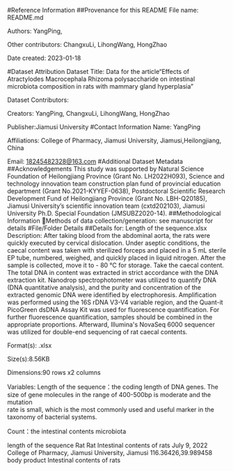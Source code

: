 #Reference Information
##Provenance for this README
File name: README.md

Authors: YangPing,

Other contributors: ChangxuLi, LihongWang, HongZhao 

Date created: 2023-01-18

#Dataset Attribution
Dataset Title: Data for the article“Effects of Atractylodes Macrocephala Rhizoma polysaccharide on intestinal microbiota composition in rats with mammary gland hyperplasia”

Dataset Contributors:

Creators: YangPing, ChangxuLi, LihongWang, HongZhao

Publisher:Jiamusi University
#Contact Information
Name: YangPing

Affiliations: College of Pharmacy, Jiamusi University, Jiamusi,Heilongjiang, China

Email:  18245482328@163.com
#Additional Dataset Metadata
##Acknowledgements
This study was supported by Natural Science Foundation of Heilongjiang Province (Grant No. LH2022H093), Science and technology innovation team construction plan fund of provincial education department (Grant No.2021-KYYEF-0638), Postdoctoral Scientific Research Development Fund of Heilongjiang Province (Grant No. LBH-Q20185), Jiamusi University’s scientific innovation team (cxtd202103), Jiamusi University Ph.D. Special Foundation (JMSUBZ2020-14).
##Methodological Information
Methods of data collection/generation: see manuscript for details
#File/Folder Details
##Details for: Length of the sequence.xlsx
Description: After taking blood from the abdominal aorta, the rats were quickly executed by cervical dislocation. Under aseptic conditions, the caecal content was taken with sterilized forceps and placed in a 5 mL sterile EP tube, numbered, weighed, and quickly placed in liquid nitrogen. After the sample is collected, move it to - 80 ℃ for storage.
Take the caecal content. The total DNA in content was extracted in strict accordance with the DNA extraction kit. Nanodrop spectrophotometer was utilized to quantify DNA (DNA quantitative analysis), and the purity and concentration of the extracted genomic DNA were identified by electrophoresis. Amplification was performed using the 16S rDNA V3-V4 variable region, and the Quant-it PicoGreen dsDNA Assay Kit was used for fluorescence quantification. For further fluorescence quantification, samples should be combined in the appropriate proportions. Afterward, Illumina's NovaSeq 6000 sequencer was utilized for double-end sequencing of rat caecal contents.

Format(s): .xlsx

Size(s):8.56KB

Dimensions:90 rows x2 columns

Variables:
Length of the sequence：the coding length of DNA genes. The size of 
gene molecules in the range of 400-500bp is moderate and the mutation  
rate is small, which is the most commonly used and useful marker in the
 taxonomy of bacterial systems.

Count：the intestinal contents microbiota



length of the sequence
Rat
Rat   Intestinal contents of rats
July 9, 2022
College of Pharmacy, Jiamusi University, Jiamusi
116.36426,39.989458
body product     Intestinal contents of rats
